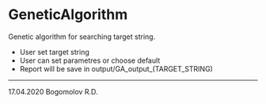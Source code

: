 # GeneticAlgorithm
Genetic algorithm for searching target string.
- User set target string
- User can set parametres or choose default
- Report will be save in output/GA_output_(TARGET_STRING)

---------
17.04.2020 Bogomolov R.D.
